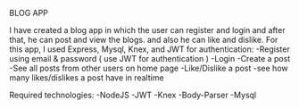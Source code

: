 


BLOG APP

I have created a blog app in which the user can register and login and after that, he can post and view the blogs. and also he can like and dislike. For this app, I used Express, Mysql, Knex, and JWT for authentication: -Register using email & password ( use JWT for authentication ) -Login -Create a post -See all posts from other users on home page -Like/Dislike a post -see how many likes/dislikes a post have in realtime

Required technologies: -NodeJS -JWT -Knex -Body-Parser -Mysql
